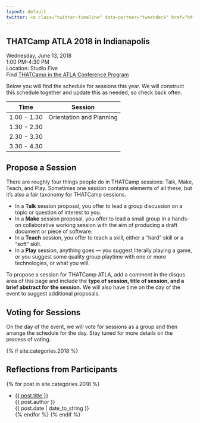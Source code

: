 ```yaml
---
layout: default
twitter: <a class="twitter-timeline" data-partner="tweetdeck" href="https://twitter.com/textpotential/timelines/1005836873229524993?ref_src=twsrc%5Etfw">THATCampATLA</a> <script async src="https://platform.twitter.com/widgets.js" charset="utf-8"></script>
---
```


## THATCamp ATLA 2018 in Indianapolis

Wednesday, June 13, 2018  
1:00 PM-4:30 PM  
Location: Studio Five  
Find [THATCamp in the ATLA Conference Program](http://sched.co/ECg1)  

Below you will find the schedule for sessions this year. We will construct this schedule together and update this as needed, so check back often.

|Time       |Session|
|-----------|-------|
|1.00 - 1.30|Orientation and Planning|
|1.30 - 2.30||
|2.30 - 3.30||
|3.30 - 4.30||

## Propose a Session
There are roughly four things people do in THATCamp sessions: Talk, Make, Teach, and Play. Sometimes one session contains elements of all these, but it’s also a fair taxonomy for THATCamp sessions.

+ In a **Talk** session proposal, you offer to lead a group discussion on a topic or question of interest to you.
+ In a **Make** session proposal, you offer to lead a small group in a hands-on collaborative working session with the aim of producing a draft document or piece of software.
+ In a **Teach** session, you offer to teach a skill, either a “hard” skill or a “soft” skill.
+ In a **Play** session, anything goes — you suggest literally playing a game, or you suggest some quality group playtime with one or more technologies, or what you will.

To propose a session for THATCamp ATLA, add a comment in the disqus area of this page and include the **type of session, title of session, and a brief abstract for the session.** We will also have time on the day of the event to suggest additional proposals.

## Voting for Sessions

On the day of the event, we will vote for sessions as a group and then arrange the schedule for the day. Stay tuned for more details on the process of voting.

{% if site.categories.2018 %}
## Reflections from Participants

  {% for post in site.categories.2018 %}
+ [{{ post.title }}]({{post.url}})  
  {{ post.author }}  
  {{ post.date | date_to_string }}  
  {% endfor %}
{% endif %}
